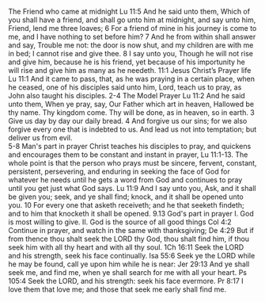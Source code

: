 The Friend who came at midnight
Lu 11:5 And he said unto them, Which of you shall have a friend, and shall go unto him at midnight, and say unto him, Friend, lend me three loaves;                                                                           6 For a friend of mine in his journey is come to me, and I have nothing to set before him?                           7 And he from within shall answer and say, Trouble me not: the door is now shut, and my children are with me in bed; I cannot rise and give thee.                                                                                                          8 I say unto you, Though he will not rise and give him, because he is his friend, yet because of his importunity he will rise and give him as many as he needeth.
11:1  Jesus Christ’s  Prayer life                                                                                                                                               Lu 11:1 And it came to pass, that, as he was praying in a certain place, when he ceased, one of his disciples said unto him, Lord, teach us to pray, as John also taught his disciples.
2-4   The Model Prayer                                                                                                                                              Lu 11:2 And he said unto them, When ye pray, say, Our Father which art in heaven, Hallowed be thy name. Thy kingdom come. Thy will be done, as in heaven, so in earth.                      3 Give us day by day our daily bread.                                                                                                                 4 And forgive us our sins; for we also forgive every one that is indebted to us. And lead us not into temptation; but deliver us from evil.                                                                                  
5-8   Man's part in prayer
Christ teaches his disciples to pray, and quickens and encourages them to be constant and instant  in prayer, Lu 11:1-13.                                                                                                      The whole point is that the person who prays must be sincere, fervent, constant,  persistent, persevering, and enduring in seeking the face of God for whatever he needs until he gets a word from God and continues to pray until you get just what God says.                                                                 Lu 11:9 And I say unto you, Ask, and it shall be given you; seek, and ye shall find; knock, and it shall be opened unto you. 10 For every one that asketh receiveth; and he that seeketh findeth; and to him that knocketh it shall be opened.
9.13 God's part in prayer
I. God is most willing to give.
II. God is the source of all good things
Col 4:2 Continue in prayer, and watch in the same with thanksgiving;                                                De 4:29 But if from thence thou shalt seek the LORD thy God, thou shalt find him, if thou seek him with all thy heart and with all thy soul.                                                                          1Ch 16:11 Seek the LORD and his strength, seek his face continually.                                                          Isa 55:6 Seek ye the LORD while he may be found, call ye upon him while he is near:                           Jer 29:13 And ye shall seek me, and find me, when ye shall search for me with all your heart.                                                                                                                                                     Ps 105:4 Seek the LORD, and his strength: seek his face evermore.                                                     Pr 8:17 I love them that love me; and those that seek me early shall find me.
